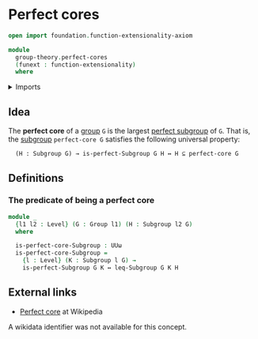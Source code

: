 # Perfect cores

```agda
open import foundation.function-extensionality-axiom

module
  group-theory.perfect-cores
  (funext : function-extensionality)
  where
```

<details><summary>Imports</summary>

```agda
open import foundation.logical-equivalences funext
open import foundation.universe-levels

open import group-theory.groups funext
open import group-theory.perfect-subgroups funext
open import group-theory.subgroups funext
```

</details>

## Idea

The **perfect core** of a [group](group-theory.groups.md) `G` is the largest
[perfect subgroup](group-theory.perfect-subgroups.md) of `G`. That is, the
[subgroup](group-theory.subgroups.md) `perfect-core G` satisfies the following
universal property:

```text
  (H : Subgroup G) → is-perfect-Subgroup G H ↔ H ⊆ perfect-core G
```

## Definitions

### The predicate of being a perfect core

```agda
module _
  {l1 l2 : Level} (G : Group l1) (H : Subgroup l2 G)
  where

  is-perfect-core-Subgroup : UUω
  is-perfect-core-Subgroup =
    {l : Level} (K : Subgroup l G) →
    is-perfect-Subgroup G K ↔ leq-Subgroup G K H
```

## External links

- [Perfect core](https://en.wikipedia.org/wiki/Perfect_core) at Wikipedia

A wikidata identifier was not available for this concept.

